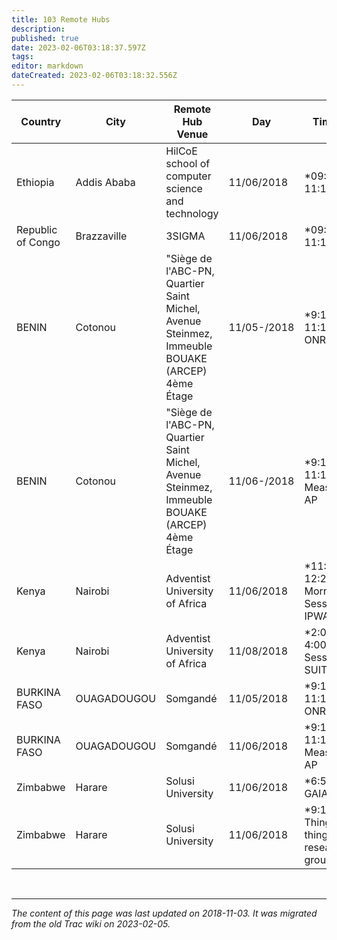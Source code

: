 ```yaml
---
title: 103 Remote Hubs
description: 
published: true
date: 2023-02-06T03:18:37.597Z
tags: 
editor: markdown
dateCreated: 2023-02-06T03:18:32.556Z
---
```


| Country           | City        | Remote Hub Venue                                                                               | Day         | Time UTC                                      | Tracks                                           | Contact Person                |
|-------------------|-------------|------------------------------------------------------------------------------------------------|-------------|-----------------------------------------------|--------------------------------------------------|-------------------------------|
| Ethiopia          | Addis Ababa | HilCoE school of computer science and technology                                               | 11/06/2018  | *09:10-11:10                                  | https://datatracker.ietf.org/group/ntp/about/    | habtomie@…/abebe8@…           |
| Republic of Congo | Brazzaville | 3SIGMA                                                                                         | 11/06/2018  | *09:10-11:10 NTP                              | https://datatracker.ietf.org/group/6lo/about/    | passyerickson@…/jeanmariusi@… |
| BENIN             | Cotonou     | "Siège de l'ABC-PN, Quartier Saint Michel, Avenue Steinmez, Immeuble BOUAKE (ARCEP) 4ème Étage | 11/05-/2018 | *9:10 to 11:10 IPV6 ONRCN                     | https://datatracker.ietf.org/group/6lo/about/    | rbiaou@…                      |
| BENIN             | Cotonou     | "Siège de l'ABC-PN, Quartier Saint Michel, Avenue Steinmez, Immeuble BOUAKE (ARCEP) 4ème Étage | 11/06-/2018 | *9:10 to 11:10 Measurement AP                 | https://datatracker.ietf.org/group/maprg/about/  | rbiaou@…                      |
| Kenya             | Nairobi     | Adventist University of Africa                                                                 | 11/06/2018  | *11:20 to 12:20 Morning Session II for IPWAVE | https://datatracker.ietf.org/group/ipwave/about/ | bondel@…                      |
| Kenya             | Nairobi     | Adventist University of Africa                                                                 | 11/08/2018  | *2:00 to 4:00 Morning Session I for SUIT.     | https://datatracker.ietf.org/group/6lo/about/    | bondel@…                      |
| BURKINA FASO      | OUAGADOUGOU | Somgandé                                                                                       |  11/05/2018 | *9:10 to 11:10 IPV6 ONRCN                     | https://datatracker.ietf.org/group/6lo/about/    | ousmanetomota@…               |
| BURKINA FASO      | OUAGADOUGOU | Somgandé                                                                                       |  11/06/2018 | *9:10 to 11:10 Measurement AP                 | https://datatracker.ietf.org/group/maprg/about/  | ousmanetomota@…               |
| Zimbabwe          | Harare      | Solusi University                                                                              | 11/06/2018  | *6:50-8:50 GAIA                               | https://datatracker.ietf.org/group/gaia/about/   | solomonkembo@…                |
| Zimbabwe          | Harare      | Solusi University                                                                              | 11/06/2018  | *9:10-11:10 Thing to thing research group     | https://datatracker.ietf.org/rg/t2trg/about/     | solomonkembo@…                |
&nbsp;
&nbsp;
&nbsp;

---

*The content of this page was last updated on 2018-11-03. It was migrated from the old Trac wiki on 2023-02-05.*